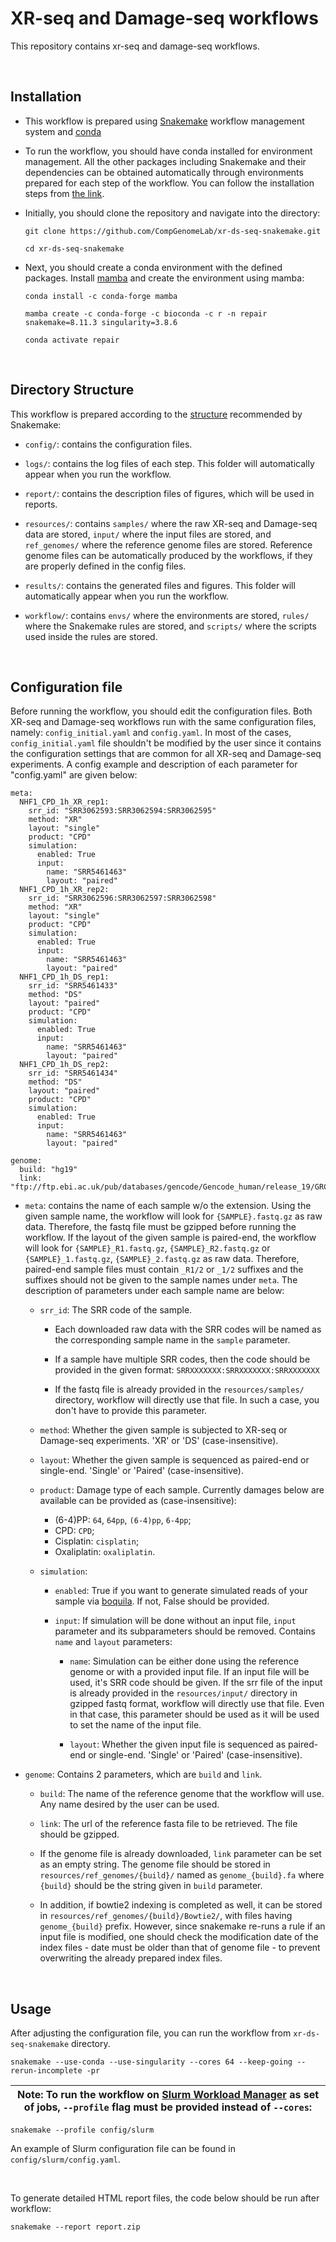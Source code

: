 # XR-seq and Damage-seq workflows

This repository contains xr-seq and damage-seq workflows.  

<br>

## Installation

- This workflow is prepared using 
    [Snakemake](https://snakemake.readthedocs.io/en/stable/) workflow management 
    system and [conda](https://docs.conda.io/en/latest/)

- To run the workflow, you should have conda installed for environment 
    management. All the other packages including Snakemake and their 
    dependencies can be obtained automatically through environments prepared 
    for each step of the workflow. You can follow the installation steps from 
    [the link](https://docs.conda.io/projects/conda/en/latest/user-guide/install/download.html).

- Initially, you should clone the repository and navigate into the directory: 

    ```
    git clone https://github.com/CompGenomeLab/xr-ds-seq-snakemake.git
        
    cd xr-ds-seq-snakemake
    ```

- Next, you should create a conda environment with the defined packages. 
    Install [mamba](https://mamba.readthedocs.io/en/latest/) 
    and create the environment using mamba:

    ```
    conda install -c conda-forge mamba

    mamba create -c conda-forge -c bioconda -c r -n repair snakemake=8.11.3 singularity=3.8.6

    conda activate repair
    ```

<br>

## Directory Structure

This workflow is prepared according to the 
[structure](https://snakemake.readthedocs.io/en/stable/snakefiles/deployment.html) 
recommended by Snakemake: 

- `config/`: contains the configuration files.

- `logs/`: contains the log files of each step. 
    This folder will automatically appear when you run the workflow.

- `report/`: contains the description files of figures,
    which will be used in reports.

- `resources/`: contains `samples/` where the raw XR-seq and Damage-seq data 
    are stored, `input/` where the input files are stored, 
    and `ref_genomes/` where the reference genome files are stored. 
    Reference genome files can be automatically produced by the workflows, 
    if they are properly defined in the config files.  

- `results/`: contains the generated files and figures. 
    This folder will automatically appear when you run the workflow.

- `workflow/`: contains `envs/` where the environments are stored,
    `rules/` where the Snakemake rules are stored, and 
    `scripts/` where the scripts used inside the rules are stored. 

<br>

## Configuration file

Before running the workflow, you should edit the configuration files. 
Both XR-seq and Damage-seq workflows run with the same configuration files, 
namely: `config_initial.yaml` and `config.yaml`. 
In most of the cases, `config_initial.yaml` file shouldn't be modified 
by the user since it contains the configuration settings that are common for 
all XR-seq and Damage-seq experiments. A config example and description 
of each parameter for "config.yaml" are given below:

```
meta: 
  NHF1_CPD_1h_XR_rep1:
    srr_id: "SRR3062593:SRR3062594:SRR3062595" 
    method: "XR"
    layout: "single"
    product: "CPD"
    simulation:
      enabled: True
      input: 
        name: "SRR5461463"
        layout: "paired"
  NHF1_CPD_1h_XR_rep2:
    srr_id: "SRR3062596:SRR3062597:SRR3062598" 
    method: "XR"
    layout: "single"
    product: "CPD"
    simulation:
      enabled: True
      input: 
        name: "SRR5461463"
        layout: "paired"
  NHF1_CPD_1h_DS_rep1:
    srr_id: "SRR5461433" 
    method: "DS"
    layout: "paired"
    product: "CPD"
    simulation:
      enabled: True
      input: 
        name: "SRR5461463"
        layout: "paired"
  NHF1_CPD_1h_DS_rep2:
    srr_id: "SRR5461434" 
    method: "DS"
    layout: "paired"
    product: "CPD"
    simulation:
      enabled: True
      input: 
        name: "SRR5461463"
        layout: "paired"

genome:
  build: "hg19"
  link: "ftp://ftp.ebi.ac.uk/pub/databases/gencode/Gencode_human/release_19/GRCh37.p13.genome.fa.gz"
```

- `meta`: contains the name of each sample w/o the extension.
    Using the given sample name, the workflow will look for `{SAMPLE}.fastq.gz` 
    as raw data. Therefore, the fastq file must be gzipped before running the 
    workflow. If the layout of the given sample is paired-end, the workflow will 
    look for `{SAMPLE}_R1.fastq.gz`, `{SAMPLE}_R2.fastq.gz` or 
    `{SAMPLE}_1.fastq.gz`, `{SAMPLE}_2.fastq.gz` as raw data. Therefore, 
    paired-end sample files must contain `_R1/2` or `_1/2` suffixes and the 
    suffixes should not be given to the sample names under `meta`. The 
    description of parameters under each sample name are below: 

    - `srr_id`: The SRR code of the sample. 

        - Each downloaded raw data with the SRR codes will be named as the 
            corresponding sample name in the `sample` parameter.  

        - If a sample have multiple SRR codes, then the code should be provided 
            in the given format: `SRRXXXXXXX:SRRXXXXXXX:SRRXXXXXXX` 

        - If the fastq file is already provided in the `resources/samples/` 
            directory, workflow will directly use that file. In such a case,
            you don't have to provide this parameter.

    - `method`: Whether the given sample is subjected to 
        XR-seq or Damage-seq experiments. 
        'XR' or 'DS' (case-insensitive).

    - `layout`: Whether the given sample is sequenced as 
        paired-end or single-end. 
        'Single' or 'Paired' (case-insensitive).

    - `product`: Damage type of each sample. Currently damages below are 
        available can be provided as (case-insensitive):

        - (6-4)PP: `64`, `64pp`, `(6-4)pp`, `6-4pp`;
        - CPD: `CPD`;
        - Cisplatin: `cisplatin`;
        - Oxaliplatin: `oxaliplatin`. 

    - `simulation`: 
    
        - `enabled`: True if you want to generate simulated reads of 
        your sample via [boquila](https://github.com/CompGenomeLab/boquila). 
        If not, False should be provided.

        - `input`: If simulation will be done without an input file, `input` 
                parameter and its subparameters should be removed.
                Contains `name` and `layout` parameters:
        
            - `name`: Simulation can be either done using the reference genome 
                or with a provided input file. If an input file
                will be used, it's SRR code should be given. 
                If the srr file of the input is already provided in the 
                `resources/input/` directory in gzipped fastq format, 
                workflow will directly use that file. Even in that case,
                this parameter should be used as it will be used to set the name
                of the input file.

            - `layout`: Whether the given input file is sequenced as 
                paired-end or single-end. 
                'Single' or 'Paired' (case-insensitive).

- `genome`: Contains 2 parameters, which are `build` and `link`.

    - `build`: The name of the reference genome that the workflow will use.
        Any name desired by the user can be used.

    - `link`: The url of the reference fasta file to be retrieved. The file 
        should be gzipped.

    - If the genome file is already downloaded, `link` parameter can be set as 
        an empty string. The genome file should be stored in 
        `resources/ref_genomes/{build}/` named as `genome_{build}.fa` 
        where `{build}` should be the string given in `build` parameter.

    - In addition, if bowtie2 indexing is completed as well, it can be stored in
        `resources/ref_genomes/{build}/Bowtie2/`, with files having 
        `genome_{build}` prefix. However, since snakemake re-runs a rule if an 
        input file is modified, one should check the modification date of the
        index files - date must be older than that of genome file - to prevent
        overwriting the already prepared index files.   

<br>

## Usage

After adjusting the configuration file, you can run the workflow 
from `xr-ds-seq-snakemake` directory.

    snakemake --use-conda --use-singularity --cores 64 --keep-going --rerun-incomplete -pr 


| Note: To run the workflow on [Slurm Workload Manager](https://slurm.schedmd.com/srun.html) as set of jobs, `--profile` flag must be provided instead of `--cores`: |  
| --- |
    snakemake --profile config/slurm

An example of Slurm configuration file can be found in `config/slurm/config.yaml`.

<br>

To generate detailed HTML report files, 
the code below should be run after workflow:

```
snakemake --report report.zip
```
